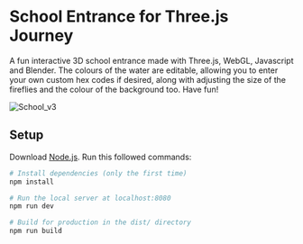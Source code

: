 # School Entrance for Three.js Journey

A fun interactive 3D school entrance made with Three.js, WebGL, Javascript and Blender. The colours of the water are editable, allowing you to enter your own custom hex codes if desired, along with adjusting the size of the fireflies and the colour of the background too. Have fun!

![School_v3](https://github.com/user-attachments/assets/682ea041-514a-4045-b284-ce916789661c)


## Setup
Download [Node.js](https://nodejs.org/en/download/).
Run this followed commands:

``` bash
# Install dependencies (only the first time)
npm install

# Run the local server at localhost:8080
npm run dev

# Build for production in the dist/ directory
npm run build
```
